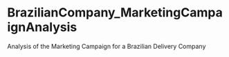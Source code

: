 # BrazilianCompany_MarketingCampaignAnalysis
Analysis of the Marketing Campaign for a Brazilian Delivery Company
